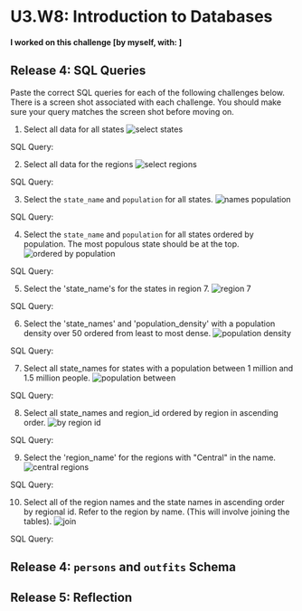 # U3.W8: Introduction to Databases

#### I worked on this challenge [by myself, with: ]

## Release 4: SQL Queries

Paste the correct SQL queries for each of the following challenges below. There is a screen shot associated with each challenge. You should make sure your query matches the screen shot before moving on.

1. Select all data for all states
  ![select states](imgs/1-select-states)

  SQL Query:

2. Select all data for the regions
  ![select regions](imgs/2-regions)

  SQL Query:

3. Select the `state_name` and `population` for all states.
  ![names population](imgs/3-names-population)

  SQL Query:

4. Select the `state_name` and `population` for all states ordered by population. The most populous state should be at the top.
  ![ordered by population](imgs/4-ordered-by-pop)

  SQL Query:

5. Select the 'state_name's for the states in region 7.
  ![region 7](imgs/5-states-region-7)

  SQL Query:

6. Select the 'state_names' and 'population_density' with a population density over 50 ordered from least to most dense.
  ![population density](imgs/6-population-density)

  SQL Query:

7. Select all state_names for states with a population between 1 million and 1.5 million people.
  ![population between](imgs/7-population-between)

  SQL Query:

8. Select all state_names and region_id ordered by region in ascending order.
  ![by region id](imgs/8-by-region-id)

  SQL Query:

9. Select the 'region_name' for the regions with "Central" in the name.
  ![central regions](imgs/9-regions-central)

  SQL Query:

10. Select all of the region names and the state names in ascending order by regional id. Refer to the region by name. (This will involve joining the tables).
  ![join](imgs/10-join)

  SQL Query:

## Release 4: `persons` and `outfits` Schema
<!-- Include a link to your schema design here -->


## Release 5: Reflection